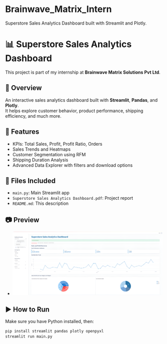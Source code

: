 # Brainwave_Matrix_Intern
Superstore Sales Analytics Dashboard built with Streamlit and Plotly.

# 📊 Superstore Sales Analytics Dashboard

This project is part of my internship at **Brainwave Matrix Solutions Pvt Ltd**.

## 🧠 Overview
An interactive sales analytics dashboard built with **Streamlit**, **Pandas**, and **Plotly**.  
It helps explore customer behavior, product performance, shipping efficiency, and much more.

## 🚀 Features
- KPIs: Total Sales, Profit, Profit Ratio, Orders
- Sales Trends and Heatmaps
- Customer Segmentation using RFM
- Shipping Duration Analysis
- Advanced Data Explorer with filters and download options

## 📁 Files Included
- `main.py`: Main Streamlit app
- `Superstore Sales Analytics Dashboard.pdf`: Project report
- `README.md`: This description

## 📷 Preview
- ![Dashboard Preview](dashboard_preview.png)

## ▶️ How to Run
Make sure you have Python installed, then:
```bash
pip install streamlit pandas plotly openpyxl
streamlit run main.py
